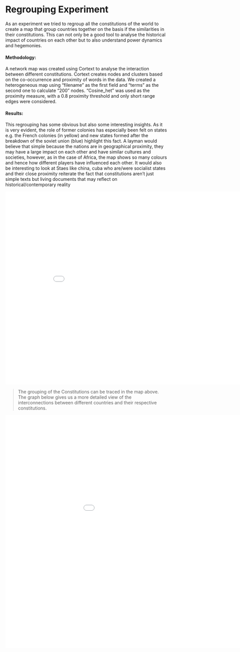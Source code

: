 # Regrouping Experiment 

As an experiment we tried to regroup all the constitutions of the world to create a map that group countries together on the basis if the similarities in their constitutions. This can not only be a good tool to analyse the historical impact of countries on each other but to also understand power dynamics and hegemonies. 

#### Methodology: 

A network map was created using Cortext to analyse the interaction between different constitutions.  Cortext creates nodes and clusters based on the co-occurrence and proximity of words in the data. We created a heterogeneous map using “filename” as the first field and “terms” as the second one to calculate “200” nodes. “Cosine_het” was used as the proximity measure, with a 0.8 proximity threshold and only short range edges were considered. 

#### Results: 

This regrouping has some obvious but also some interesting insights. As it is very evident, the role of former colonies has especially been felt on states e.g. the French colonies (in yellow) and new states formed after the breakdown of the soviet union (blue) highlight this fact. A layman would believe that simple because the nations are in geographical proximity, they may have a large impact on each other and have similar cultures and societies, however, as in the case of Africa, the map shows so many colours and hence how different players have influenced each other. It would also be interesting to look at Staes like china, cuba who are/were socialist states and their close proximity reiterate the fact that constitutions aren’t just simple texts but living documents that may reflect on historical/contemporary reality


<iframe src="/constitutionproject-1/assets/images/easygraph.png" frameborder="0" width="900" height="600" allowfullscreen></iframe>

>The grouping of the Constitutions can be traced in the map above. The graph below gives us a more detailed view of the interconnections between different countries and their respective constitutions. 

<iframe src="/constitutionproject-1/assets/images/completegraph.png" frameborder="0" width="1088" height="724" allowfullscreen></iframe>
